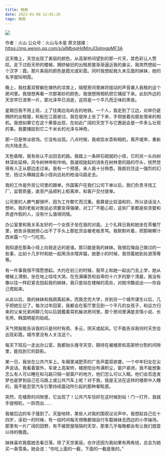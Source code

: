 ```yaml
---
title: 晚霞
date: 2023-01-08 12:01:26
tags: 晚霞
---
```


![](https://tva1.sinaimg.cn/large/008vxvgGgy1h9w3xxbyokj30hs0lhacr.jpg)

作者：火山
公众号：火山与木星
原文链接：https://mp.weixin.qq.com/s/aIMbqqHdMmJl3qlmgpMF3A

这天晚上，天空出现了美丽的颜色，从高架桥间望到的那一片天，其色彩让人赞叹。走下过街天桥的楼梯，拥挤破旧的出租房屋渐渐逼近我的鼻尖，我突然想起一个汉字：霞。那片美丽的颜色是霞光或彩霞。同时我想起我久未见面的妹妹，她的名字就叫明霞。


晚上，我枕着双臂躺在燠热的凉席上，隔壁房间里麻将搓动的声音袭入我租的这个房间里。我很想再看一次那美妙的颜色，我很想用相机把它捕捉下来。此刻外边的天空早已漆黑一片，那光泽早已消逝，这将是一个平凡而乏味的黑夜。


星期日我不用上班，上了往南边岛屿去的地铁。一个人，我走到了江边，对岸仍是拥挤的出租屋，轮船在江面驶过。我在堤岸上坐了下来，手侧放着向朋友借来的相机。我想如果它在这个黄昏出现，在如此广阔的天空下与它邂逅会是一件多么壮观的事。我要捕捉到它二千米长的光泽与神奇。


那一日是惨淡收场。它没有出现。八点时候，我收拾水壶和相机，离开堤岸，重新向大陆走去。

天色昏暗，我有些认不出回去的路。我踏上一条碎石砌就的小径，它的另一头向树林深处延伸。风令树林哗啦作响。我凝视陡起的消失在树林里的路的尽头，恍然觉得有人正从那边走过来。我有一个预感，来人我十分熟悉。我抵抗住这一强烈的幻觉，扭过头横越这条小径向远处的柏油马路走去。


我的工作是外贸公司里的跟单。外国客户在我们公司下单以后，我们负责寻找工厂，监管质量，直至产品顺利上柜离岸，和客户交付提单。

公司里的人脾气都很坏，因为工作繁忙而沉重。我算是比较温和的，所以说话没人想听。我的老板对我说必须要变得强硬，对工厂不能心软，这些厂家都是些贪婪和弄虚作假的人，没有什么值得同情。


办公室里和我关系友好的一个女孩子坐在我的对面。上个礼拜日我和她坐在茶餐厅里，她告诉我她担心出不了手头上那批货会被老板责骂。我默默听着，把那碗椰汁西米露一勺一勺吃完。


我知道在那条小径上向我走近的是谁。那只能是我的妹妹。我很后悔自己做过的一些事，比如十几岁时和她一起用汤水喂弃猫，她更小的时候，我领着她到处游荡等等。


有一件事我很不情愿想起。大约在初三的时候，我早上和她一起出门去上学，她从楼梯上滑倒，坐在地上哇哇大哭。在充满痛苦和自卑的十六岁的那个清晨，我没有像以往一样赶紧去抱起我的妹妹，我只是站在楼梯的高处，对她冷酷说出——你自己爬起来。


从此以后，我的妹妹和我疏离起来。而我念完大学，并到另一个城市谋生以后，几乎把她忘记了。每次过年回家，我都会在客厅里见到一个平凡的女孩子，和远方归来的父亲兄弟闲聊几句以后就戴着耳机躲进房间里。那个房间里满是言情小说、长毛熊、韩国明星的贴纸。


天气预报能告诉我的只是何时有雨、多云，阴天或起风。它不能告诉我何时天空会出现彩霞。城市里没有人关注这个。

每天下班后一走出办公室，我都抬头搜寻天空，期待在被楼房和高架桥分割的间隙里，能找到它的踪影。

某一日，我坐在公共汽车上。车厢里减肥茶的广告声震耳欲聋，一个中年妇女在尖声说话。我看着窗外，车驶上高架桥，楼房阳台布满积尘，窗户紧闭，我不能想象怎么有人可以睡在和马路只隔一层窗户的地方，他们怎么可以入眠。他们会否连发梦也是梦到自己在马路上或公共汽车上呢？对于我，我是无法在这样的楼房中入睡的，我不能忍受汽车引擎持续震动所引起的那种晕眩感。


突然，在楼房的间隙里，它出现了！公共汽车恰好在这时候到站！门一打开，我就手提相机，一跃而出……


我被后边的车子撞到了。天旋地转，某些人对我的围观议论声中，我想起自己在十四岁，读初一的时候，有一段时间每天傍晚都骑自行车载妹妹去西边的小学操场。那里有一片广阔的田野，有不被房屋阻隔的天空，那里几乎每晚都会有让我们翘首以待的晚霞。


妹妹喜欢我载她去看日落，除了天空美丽，也许还因为我如果有两角钱，总会为她买一条雪条。她会说：“你吃上面的一截，下面的一截是我的。”

